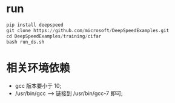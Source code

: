 # run
```python
pip install deepspeed
git clone https://github.com/microsoft/DeepSpeedExamples.git
cd DeepSpeedExamples/training/cifar
bash run_ds.sh
```

# 相关环境依赖
- gcc 版本要小于 10;
- /usr/bin/gcc --> 链接到 /usr/bin/gcc-7 即可;

# 
